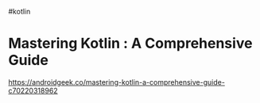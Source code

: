 #kotlin

# Mastering Kotlin : A Comprehensive Guide
https://androidgeek.co/mastering-kotlin-a-comprehensive-guide-c70220318962



